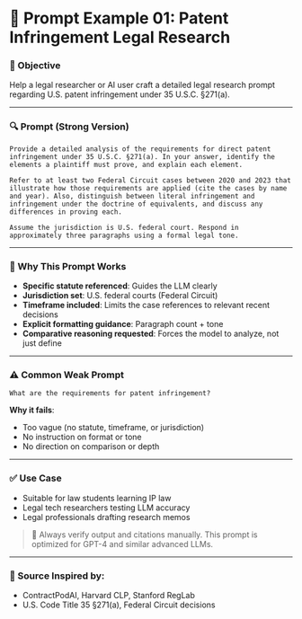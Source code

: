 # 🧪 Prompt Example 01: Patent Infringement Legal Research

### 🎯 Objective

Help a legal researcher or AI user craft a detailed legal research prompt regarding U.S. patent infringement under 35 U.S.C. §271(a).

---

### 🔍 Prompt (Strong Version)

```
Provide a detailed analysis of the requirements for direct patent infringement under 35 U.S.C. §271(a). In your answer, identify the elements a plaintiff must prove, and explain each element.

Refer to at least two Federal Circuit cases between 2020 and 2023 that illustrate how those requirements are applied (cite the cases by name and year). Also, distinguish between literal infringement and infringement under the doctrine of equivalents, and discuss any differences in proving each.

Assume the jurisdiction is U.S. federal court. Respond in approximately three paragraphs using a formal legal tone.
```

---

### 📝 Why This Prompt Works

* **Specific statute referenced**: Guides the LLM clearly
* **Jurisdiction set**: U.S. federal courts (Federal Circuit)
* **Timeframe included**: Limits the case references to relevant recent decisions
* **Explicit formatting guidance**: Paragraph count + tone
* **Comparative reasoning requested**: Forces the model to analyze, not just define

---

### ⚠️ Common Weak Prompt

```
What are the requirements for patent infringement?
```

**Why it fails**:

* Too vague (no statute, timeframe, or jurisdiction)
* No instruction on format or tone
* No direction on comparison or depth

---

### ✅ Use Case

* Suitable for law students learning IP law
* Legal tech researchers testing LLM accuracy
* Legal professionals drafting research memos

> 📎 Always verify output and citations manually. This prompt is optimized for GPT-4 and similar advanced LLMs.

---

### 🧠 Source Inspired by:

* ContractPodAI, Harvard CLP, Stanford RegLab
* U.S. Code Title 35 §271(a), Federal Circuit decisions
